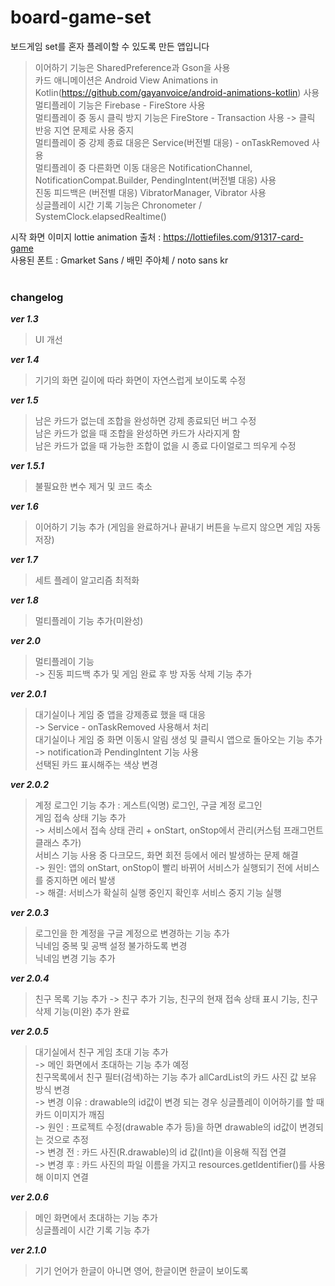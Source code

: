 # board-game-set  
보드게임 set를 혼자 플레이할 수 있도록 만든 앱입니다

>이어하기 기능은 SharedPreference과 Gson을 사용  
>카드 애니메이션은 Android View Animations in Kotlin(https://github.com/gayanvoice/android-animations-kotlin) 사용  
>멀티플레이 기능은 Firebase - FireStore 사용  
>멀티플레이 중 동시 클릭 방지 기능은 FireStore - Transaction 사용 -> 클릭 반응 지연 문제로 사용 중지  
>멀티플레이 중 강제 종료 대응은 Service(버전별 대응) - onTaskRemoved 사용  
>멀티플레이 중 다른화면 이동 대응은 NotificationChannel, NotificationCompat.Builder, PendingIntent(버전별 대응) 사용  
>진동 피드백은 (버전별 대응) VibratorManager, Vibrator 사용  
>싱글플레이 시간 기록 기능은 Chronometer / SystemClock.elapsedRealtime() 

시작 화면 이미지 lottie animation 출처 : https://lottiefiles.com/91317-card-game  
사용된 폰트 : Gmarket Sans / 배민 주아체 / noto sans kr
<br>
<br>
### changelog 
***ver 1.3***  
>UI 개선  
  
***ver 1.4***  
>기기의 화면 길이에 따라 화면이 자연스럽게 보이도록 수정

***ver 1.5***  
>남은 카드가 없는데 조합을 완성하면 강제 종료되던 버그 수정  
>남은 카드가 없을 때 조합을 완성하면 카드가 사라지게 함  
>남은 카드가 없을 때 가능한 조합이 없을 시 종료 다이얼로그 띄우게 수정

***ver 1.5.1***  
>불필요한 변수 제거 및 코드 축소  
  
***ver 1.6***  
>이어하기 기능 추가 (게임을 완료하거나 끝내기 버튼을 누르지 않으면 게임 자동 저장)

***ver 1.7***
>세트 플레이 알고리즘 최적화

***ver 1.8***
>멀티플레이 기능 추가(미완성)

***ver 2.0***
>멀티플레이 기능  
-> 진동 피드백 추가 및 게임 완료 후 방 자동 삭제 기능 추가

***ver 2.0.1***
>대기실이나 게임 중 앱을 강제종료 했을 때 대응  
>-> Service - onTaskRemoved 사용해서 처리  
>대기실이나 게임 중 화면 이동시 알림 생성 및 클릭시 앱으로 돌아오는 기능 추가  
>-> notification과 PendingIntent 기능 사용  
>선택된 카드 표시해주는 색상 변경

***ver 2.0.2***
>계정 로그인 기능 추가 : 게스트(익명) 로그인, 구글 계정 로그인  
>게임 접속 상태 기능 추가  
>-> 서비스에서 접속 상태 관리 + onStart, onStop에서 관리(커스텀 프래그먼트 클래스 추가)  
>서비스 기능 사용 중 다크모드, 화면 회전 등에서 에러 발생하는 문제 해결  
>-> 원인: 앱의 onStart, onStop이 빨리 바뀌어 서비스가 실행되기 전에 서비스를 중지하면 에러 발생  
>-> 해결: 서비스가 확실히 실행 중인지 확인후 서비스 중지 기능 실행  

***ver 2.0.3***
>로그인을 한 계정을 구글 계정으로 변경하는 기능 추가  
>닉네임 중복 및 공백 설정 불가하도록 변경   
>닉네임 변경 기능 추가

***ver 2.0.4***
>친구 목록 기능 추가 -> 친구 추가 기능, 친구의 현재 접속 상태 표시 기능, 친구 삭제 기능(미완) 추가 완료

***ver 2.0.5***
>대기실에서 친구 게임 초대 기능 추가  
>-> 메인 화면에서 초대하는 기능 추가 예정  
>친구목록에서 친구 필터(검색)하는 기능 추가
>allCardList의 카드 사진 값 보유 방식 변경  
>-> 변경 이유 : drawable의 id값이 변경 되는 경우 싱글플레이 이어하기를 할 때 카드 이미지가 깨짐  
>-> 원인 : 프로젝트 수정(drawable 추가 등)을 하면 drawable의 id값이 변경되는 것으로 추정  
>-> 변경 전 : 카드 사진(R.drawable)의 id 값(Int)을 이용해 직접 연결  
>-> 변경 후 : 카드 사진의 파일 이름을 가지고 resources.getIdentifier()를 사용해 이미지 연결

***ver 2.0.6***
>메인 화면에서 초대하는 기능 추가  
>싱글플레이 시간 기록 기능 추가

***ver 2.1.0***
>기기 언어가 한글이 아니면 영어, 한글이면 한글이 보이도록 
